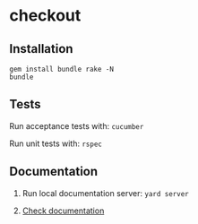 # checkout

Installation
------------

```shell
gem install bundle rake -N
bundle
```

Tests
-----

Run acceptance tests with: `cucumber`

Run unit tests with: `rspec`

Documentation
-------------

1. Run local documentation server: `yard server`

2. [Check documentation](http://localhost:8808)

